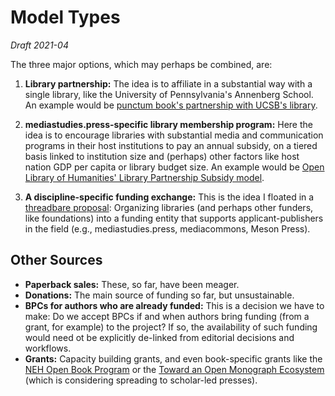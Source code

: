 # Model Types

*Draft 2021-04*

The three major options, which may perhaps be combined, are:

1. **Library partnership:** The idea is to affiliate in a substantial way with a single library, like the University of Pennsylvania's Annenberg School. An example would be [punctum book's partnership with UCSB's library](https://www.library.ucsb.edu/punctum-books-ucsb-library-partnership).

2. **mediastudies.press-specific library membership program:** Here the idea is to encourage libraries with substantial media and communication programs in their host institutions to pay an annual subsidy, on a tiered basis linked to institution size and (perhaps) other factors like host nation GDP per capita or library budget size. An example would be [Open Library of Humanities' Library Partnership Subsidy model](https://www.openlibhums.org/site/about/the-olh-model/).

3. **A discipline-specific funding exchange:** This is the idea I floated in a [threadbare proposal](https://github.com/mediastudiespress/organization/blob/master/operations/funding_models/born-oa-funding-exchange-model.md): Organizing libraries (and perhaps other funders, like foundations) into a funding entity that supports applicant-publishers in the field (e.g., mediastudies.press, mediacommons, Meson Press). 

## Other Sources

* **Paperback sales:** These, so far, have been meager.
* **Donations:** The main source of funding so far, but unsustainable.
* **BPCs for authors who are already funded:** This is a decision we have to make: Do we accept BPCs if and when authors bring funding (from a grant, for example) to the project? If so, the availability of such funding would need ot be explicitly de-linked from editorial decisions and workflows.
* **Grants:** Capacity building grants, and even book-specific grants like the [NEH Open Book Program](https://www.neh.gov/grants/odh/FOBP) or the [Toward an Open Monograph Ecosystem](https://www.openmonographs.org) (which is considering spreading to scholar-led presses).